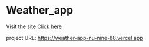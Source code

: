 # Weather_app

Visit the site [Click here](https://weather-app-nu-nine-88.vercel.app)

project URL: https://weather-app-nu-nine-88.vercel.app
